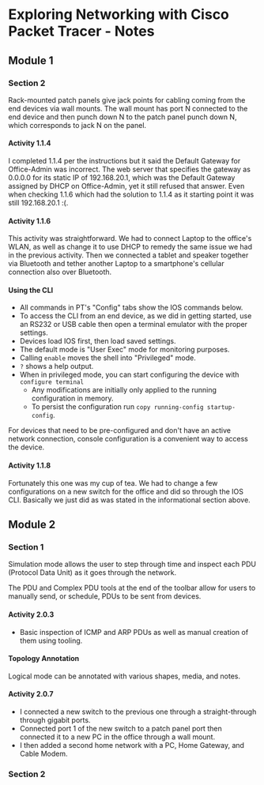 # Exploring Networking with Cisco Packet Tracer - Notes

## Module 1

### Section 2

Rack-mounted patch panels give jack points for cabling coming from the end devices
via wall mounts. The wall mount has port N connected to the end device and then punch
down N to the patch panel punch down N, which corresponds to jack N on the panel.

#### Activity 1.1.4

I completed 1.1.4 per the instructions but it said the Default Gateway for Office-Admin was incorrect. The web server that specifies the gateway as 0.0.0.0 for its static IP of 192.168.20.1, which was the Default Gateway assigned by DHCP on Office-Admin, yet it still refused
that answer. Even when checking 1.1.6 which had the solution to 1.1.4 as it starting point it
was still 192.168.20.1 :(.

#### Activity 1.1.6

This activity was straightforward. We had to connect Laptop to the office's WLAN, as well as
change it to use DHCP to remedy the same issue we had in the previous activity. Then we connected
a tablet and speaker together via Bluetooth and tether another Laptop to a smartphone's cellular
connection also over Bluetooth.

#### Using the CLI

- All commands in PT's "Config" tabs show the IOS commands below.
- To access the CLI from an end device, as we did in getting started, use an RS232 or USB cable
  then open a terminal emulator with the proper settings.
- Devices load IOS first, then load saved settings.
- The default mode is "User Exec" mode for monitoring purposes.
- Calling `enable` moves the shell into "Privileged" mode.
- `?` shows a help output.
- When in privileged mode, you can start configuring the device with `configure terminal`
  - Any modifications are initially only applied to the running configuration in memory.
  - To persist the configuration run `copy running-config startup-config`.

For devices that need to be pre-configured and don't have an active network connection,
console configuration is a convenient way to access the device.

#### Activity 1.1.8

Fortunately this one was my cup of tea. We had to change a few configurations on a new
switch for the office and did so through the IOS CLI. Basically we just did as was stated
in the informational section above.

## Module 2

### Section 1

Simulation mode allows the user to step through time and inspect each PDU (Protocol Data Unit)
as it goes through the network.

The PDU and Complex PDU tools at the end of the toolbar allow for users to manually send, or
schedule, PDUs to be sent from devices.

#### Activity 2.0.3

- Basic inspection of ICMP and ARP PDUs as well as manual creation of them using tooling.

#### Topology Annotation

Logical mode can be annotated with various shapes, media, and notes.

#### Activity 2.0.7

- I connected a new switch to the previous one through a straight-through through gigabit ports.
- Connected port 1 of the new switch to a patch panel port then connected it to a new PC in the office through a wall mount.
- I then added a second home network with a PC, Home Gateway, and Cable Modem.

### Section 2

